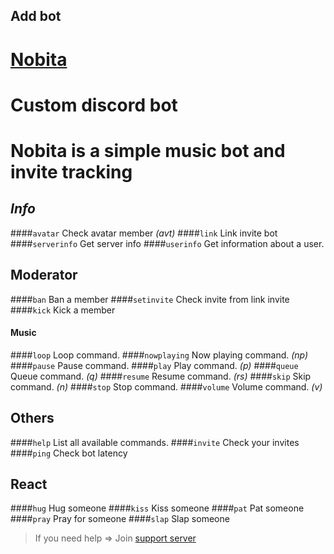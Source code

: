 ## Add bot
# [Nobita](https://discord.com/oauth2/authorize?client_id=627531554255798282&scope=bot&permissions=2147351783)
# Custom discord bot

# Nobita is a simple music bot and invite tracking


##  _**Info**_
####`avatar` Check avatar member *(avt)*
####`link` Link invite bot
####`serverinfo` Get server info
####`userinfo` Get information about a user.
## **Moderator**
####`ban` Ban a member
####`setinvite` Check invite from link invite
####`kick` Kick a member
#### **Music**
####`loop` Loop command.
####`nowplaying` Now playing command. *(np)*
####`pause` Pause command.
####`play` Play command. *(p)*
####`queue` Queue command. *(q)*
####`resume` Resume command. *(rs)*
####`skip` Skip command. *(n)*
####`stop` Stop command.
####`volume` Volume command. *(v)*
## **Others**
####`help` List all available commands.
####`invite` Check your invites
####`ping` Check bot latency
## **React**
####`hug` Hug someone
####`kiss` Kiss someone
####`pat` Pat someone
####`pray` Pray for someone
####`slap` Slap someone
> If you need help => Join [support server](https://discord.gg/zCmChpX) 
